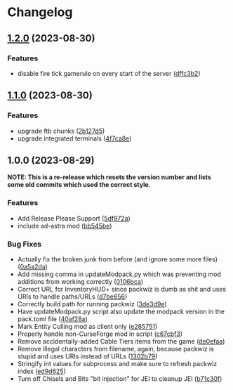 # Changelog

## [1.2.0](https://github.com/coryjreid/logicraft/compare/v1.1.0...v1.2.0) (2023-08-30)


### Features

* disable fire tick gamerule on every start of the server ([dffc3b2](https://github.com/coryjreid/logicraft/commit/dffc3b2461abb2d108905a6bfce5a3f4720c51db))

## [1.1.0](https://github.com/coryjreid/logicraft/compare/v1.0.0...v1.1.0) (2023-08-30)


### Features

* upgrade ftb chunks ([2b127d5](https://github.com/coryjreid/logicraft/commit/2b127d5a01656e75f93b054e321bc123ab18d5f2))
* upgrade integrated terminals ([4f7ca8e](https://github.com/coryjreid/logicraft/commit/4f7ca8eba3158b029bd6c4e383679875ecd327d5))

## 1.0.0 (2023-08-29)

**NOTE: This is a re-release which resets the version number and lists some old commits which used the correct style.** 

### Features

* Add Release Please Support ([5df972a](https://github.com/coryjreid/logicraft/commit/5df972a4e2844e85d5551b42035d75eda6cd1005))
* include ad-astra mod ([bb545be](https://github.com/coryjreid/logicraft/commit/bb545be38efa6dcd91829adf30e4c9b6f934d487))


### Bug Fixes

* Actually fix the broken junk from before (and ignore some more files) ([0a5a2da](https://github.com/coryjreid/logicraft/commit/0a5a2da0fc4b26a93755d26f2b786e0731945ad4))
* Add missing comma in updateModpack.py which was preventing mod additions from working correctly ([0106bca](https://github.com/coryjreid/logicraft/commit/0106bca379abb369978495106267e7250618c1ff))
* Correct URL for InventoryHUD+ since packwiz is dumb as shit and uses URIs to handle paths/URLs ([d7be856](https://github.com/coryjreid/logicraft/commit/d7be8563378c60365b69eeb2eebba511f1af18b0))
* Correctly build path for running packwiz ([3de3d9e](https://github.com/coryjreid/logicraft/commit/3de3d9e7775fd6af9f2de60e8ff329de5fc61e75))
* Have updateModpack.py script also update the modpack version in the pack.toml file ([40af28a](https://github.com/coryjreid/logicraft/commit/40af28ae721329cefd6a62e00e563936b64249fb))
* Mark Entity Culling mod as client only ([e285751](https://github.com/coryjreid/logicraft/commit/e285751af247dd3155ac21ab26a56820939e185a))
* Properly handle non-CurseForge mod in script ([c67cbf3](https://github.com/coryjreid/logicraft/commit/c67cbf33e23aa1f658791e8e4babd6efee4d9380))
* Remove accidentally-added Cable Tiers items from the game ([de0efaa](https://github.com/coryjreid/logicraft/commit/de0efaafa81dd1af3889d7be9ebf4e0db744f2b4))
* Remove illegal characters from filename, again, because packwiz is stupid and uses URIs instead of URLs ([1302b79](https://github.com/coryjreid/logicraft/commit/1302b79b2c2e13344ee0adce04a2ab3c77c562dd))
* Stringify int values for subprocess and make sure to refresh packwiz index ([ed9d625](https://github.com/coryjreid/logicraft/commit/ed9d625ce557618f5f6a686354f06390b1ceaa61))
* Turn off Chisels and Bits "bit injection" for JEI to cleanup JEI ([b71c30f](https://github.com/coryjreid/logicraft/commit/b71c30f3e6ecc4c2d911ac2cdbb999071ede12a6))
